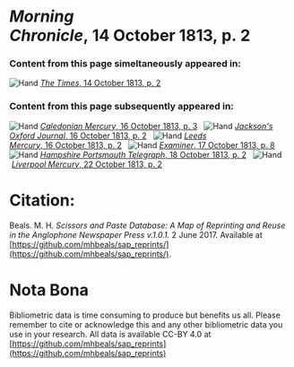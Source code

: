 # *Morning Chronicle*, 14 October 1813, p. 2  
  
### Content from this page simeltaneously appeared in:  
![Hand](http://scissorsandpaste.net/wp-content/uploads/2017/06/smallhandpointer.png) [*The Times*, 14 October 1813, p. 2](https://mhbeals.github.io/sap_html/The-Times/The-Times-14-October-1813-p-2)  
  
### Content from this page subsequently appeared in:  
![Hand](http://scissorsandpaste.net/wp-content/uploads/2017/06/smallhandpointer.png) [*Caledonian Mercury*, 16 October 1813, p. 3](https://mhbeals.github.io/sap_html/Caledonian-Mercury/Caledonian-Mercury-16-October-1813-p-3)  
![Hand](http://scissorsandpaste.net/wp-content/uploads/2017/06/smallhandpointer.png) [*Jackson's Oxford Journal*, 16 October 1813, p. 2](https://mhbeals.github.io/sap_html/Jackson's-Oxford-Journal/Jackson's-Oxford-Journal-16-October-1813-p-2)  
![Hand](http://scissorsandpaste.net/wp-content/uploads/2017/06/smallhandpointer.png) [*Leeds Mercury*, 16 October 1813, p. 2](https://mhbeals.github.io/sap_html/Leeds-Mercury/Leeds-Mercury-16-October-1813-p-2)  
![Hand](http://scissorsandpaste.net/wp-content/uploads/2017/06/smallhandpointer.png) [*Examiner*, 17 October 1813, p. 8](https://mhbeals.github.io/sap_html/Examiner/Examiner-17-October-1813-p-8)  
![Hand](http://scissorsandpaste.net/wp-content/uploads/2017/06/smallhandpointer.png) [*Hampshire Portsmouth Telegraph*, 18 October 1813, p. 2](https://mhbeals.github.io/sap_html/Hampshire-Portsmouth-Telegraph/Hampshire-Portsmouth-Telegraph-18-October-1813-p-2)  
![Hand](http://scissorsandpaste.net/wp-content/uploads/2017/06/smallhandpointer.png) [*Liverpool Mercury*, 22 October 1813, p. 2](https://mhbeals.github.io/sap_html/Liverpool-Mercury/Liverpool-Mercury-22-October-1813-p-2)  


# Citation: 

Beals. M. H. *Scissors and Paste Database: A Map of Reprinting and Reuse in the Anglophone Newspaper Press v.1.0.1.* 2 June 2017. Available at [https://github.com/mhbeals/sap_reprints/](https://github.com/mhbeals/sap_reprints/). 

# Nota Bona

Bibliometric data is time consuming to produce but benefits us all. Please remember to cite or acknowledge this and any other bibliometric data you use in your research. All data is available CC-BY 4.0 at [https://github.com/mhbeals/sap_reprints](https://github.com/mhbeals/sap_reprints)